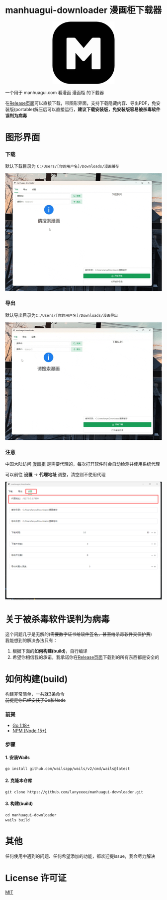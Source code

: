 # manhuagui-downloader 漫画柜下载器

<p align="center">
    <img src="build/appicon.png" width="200" style="align-self: center"/>
</p>

一个用于 manhuagui.com 看漫画 漫画柜 的下载器

在[Release页面](https://github.com/lanyeeee/manhuagui-downloader/releases)可以直接下载，带图形界面，支持下载隐藏内容、导出PDF，免安装版(portable)解压后可以直接运行，**建议下载安装版，免安装版容易被杀毒软件误判为病毒**

# 图形界面

### 下载

默认下载目录为 `C:/Users/[你的用户名]/Downloads/漫画缓存`

![download.gif](md/download.gif)

### 导出

默认导出目录为`C:/Users/[你的用户名]/Downloads/漫画导出`

![download.gif](md/export.gif)

### 注意

中国大陆访问 [漫画柜](https://www.manhuagui.com) 是需要代理的，每次打开软件时会自动检测并使用系统代理

可以前往 **设置** -> **代理地址** 调整，清空则不使用代理

![image-20240519005528352](md/settings.png)

# 关于被杀毒软件误判为病毒

这个问题几乎是无解的(~~需要数字证书给软件签名，甚至给杀毒软件交保护费~~)  
我能想到的解决办法只有：
1. 根据下面的**如何构建(build)**，自行编译
2. 希望你相信我的承诺，我承诺你在[Release页面](https://github.com/lanyeeee/manhuagui-downloader/releases)下载到的所有东西都是安全的

# 如何构建(build)

构建非常简单，一共就3条命令  
~~前提是你已经安装了Go和Node~~

### 前提

- [Go 1.18+](https://go.dev/dl/)
- [NPM (Node 15+)](https://nodejs.org/en)

### 步骤

#### 1. 安装Wails

```
go install github.com/wailsapp/wails/v2/cmd/wails@latest
```

#### 2. 克隆本仓库

```
git clone https://github.com/lanyeeee/manhuagui-downloader.git
```

#### 3. 构建(build)

```
cd manhuagui-downloader
wails build
```
# 其他
任何使用中遇到的问题、任何希望添加的功能，都欢迎提issue，我会尽力解决  

# License 许可证

[MIT](LICENSE)

